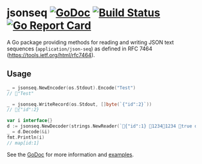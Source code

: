 # jsonseq [![GoDoc](https://godoc.org/github.com/jmank88/jsonseq?status.svg)](https://godoc.org/github.com/jmank88/jsonseq) [![Build Status](https://travis-ci.org/jmank88/jsonseq.svg)](https://travis-ci.org/jmank88/jsonseq) [![Go Report Card](https://goreportcard.com/badge/github.com/jmank88/jsonseq)](https://goreportcard.com/report/github.com/jmank88/jsonseq)

A Go package providing methods for reading and writing JSON text sequences
(`application/json-seq`) as defined in RFC 7464 (https://tools.ietf.org/html/rfc7464).

## Usage

```go
_ = jsonseq.NewEncoder(os.Stdout).Encode("Test")
// "Test"

_ = jsonseq.WriteRecord(os.Stdout, []byte(`{"id":2}`))
// {"id":2}

var i interface{}
d := jsonseq.NewDecoder(strings.NewReader(`{"id":1} 12341234 true discarded junk`))
_ = d.Decode(&i)
fmt.Println(i)
// map[id:1]
```

See the [GoDoc](https://godoc.org/github.com/jmank88/jsonseq) for more information
and [examples](https://godoc.org/github.com/jmank88/jsonseq#pkg-examples).